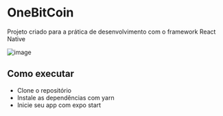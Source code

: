 # OneBitCoin
Projeto criado para a prática de desenvolvimento com o framework React Native

![image](https://user-images.githubusercontent.com/74619318/153433509-ac258557-d844-49f5-9ceb-89d34ff3d2f4.png)

## Como executar
* Clone o repositório
* Instale as dependências com yarn
* Inicie seu app com expo start
